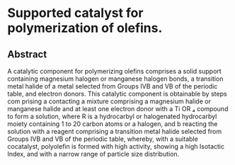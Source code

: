 # Supported catalyst for polymerization of olefins.

## Abstract
A catalytic component for polymerizing olefins comprises a solid support containing magnesium halogen or manganese halogen bonds, a transition metal halide of a metal selected from Groups IVB and VB of the periodic table, and electron donors. This catalytic component is obtainable by steps com prising a contacting a mixture comprising a magnesium halide or manganese halide and at least one electron donor with a Ti OR ₄ compound to form a solution, where R is a hydrocarbyl or halogenated hydrocarbyl moiety containing 1 to 20 carbon atoms or a halogen, and b reacting the solution with a reagent comprising a transition metal halide selected from Groups IVB and VB of the periodic table, whereby, with a suitable cocatalyst, polyolefin is formed with high activity, showing a high Isotactic Index, and with a narrow range of particle size distribution.
